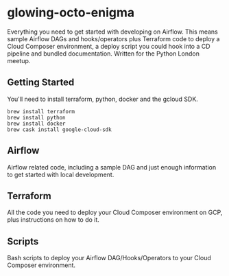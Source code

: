 # glowing-octo-enigma

Everything you need to get started with developing on Airflow. This means sample Airflow DAGs and hooks/operators plus Terraform code to deploy a Cloud Composer environment, a deploy script you could hook into a CD pipeline and bundled documentation. Written for the Python London meetup.

## Getting Started

You'll need to install terraform, python, docker and the gcloud SDK.

```shell
brew install terraform
brew install python
brew install docker
brew cask install google-cloud-sdk
```

## Airflow

Airflow related code, including a sample DAG and just enough information to get started with local development.

## Terraform

All the code you need to deploy your Cloud Composer environment on GCP, plus instructions on how to do it.

## Scripts

Bash scripts to deploy your Airflow DAG/Hooks/Operators to your Cloud Composer environment.
